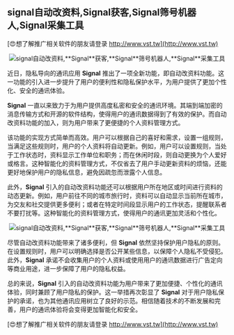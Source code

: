 ## **signal自动改资料,**Signal**获客,**Signal**筛号机器人,**Signal**采集工具**

[😍想了解推广相关软件的朋友请登录 http://www.vst.tw](http://www.vst.tw)

 <center><img src="https://vst.tw/MP4/tuiguang/png/7.png" alt="signal自动改资料,**Signal**获客,**Signal**筛号机器人,**Signal**采集工具"></center>

近日，隐私导向的通讯应用 **Signal** 推出了一项全新功能，即自动改资料功能。这一功能的引入进一步提升了用户的便利性和隐私保护水平，为用户提供了更加个性化、安全的通讯体验。

**Signal** 一直以来致力于为用户提供高度私密和安全的通讯环境。其端到端加密的消息传输方式和开源的软件结构，使得用户的通讯数据得到了有效的保护。而自动改资料功能的加入，则为用户带来了更便捷的个人资料管理方式。

该功能的实现方式简单而高效。用户可以根据自己的喜好和需求，设置一组规则，当满足这些规则时，用户的个人资料将自动更新。例如，用户可以设置规则，当处于工作状态时，资料显示工作单位和职务；而在休闲时段，则自动更换为个人爱好或格言。这种智能化的资料管理方式，不仅省去了用户手动更新资料的烦恼，还能更好地保护用户的隐私信息，避免因疏忽而泄露个人信息。

此外，**Signal** 引入的自动改资料功能还可以根据用户所在地区或时间进行资料的动态更新。例如，用户前往不同的城市旅行时，资料可以自动显示当前所在城市，为交友和社交提供更多便利；或者在特定时间段显示用户的工作状态，提醒联系者不要打扰等。这种智能化的资料管理方式，使得用户的通讯更加灵活和个性化。

 <center><img src="https://vst.tw/MP4/tuiguang/png/6.png" alt="signal自动改资料,**Signal**获客,**Signal**筛号机器人,**Signal**采集工具"></center>

尽管自动改资料功能带来了诸多便利，但 **Signal** 依然坚持保护用户隐私的原则。在设置规则时，用户可以明确选择是否公开某些信息，以保障个人隐私不受侵犯。此外，**Signal** 承诺不会收集用户的个人资料或使用用户的通讯数据进行广告定向等商业用途，进一步保障了用户的隐私权益。

总的来说，**Signal** 引入的自动改资料功能为用户带来了更加便捷、个性化的通讯体验，同时兼顾了用户隐私的保护。这一举措再次彰显了 **Signal** 对于用户隐私保护的承诺，也为其他通讯应用树立了良好的示范。相信随着技术的不断发展和完善，用户的通讯体验将会变得更加智能化和安全。

[😍想了解推广相关软件的朋友请登录 http://www.vst.tw](http://www.vst.tw)



